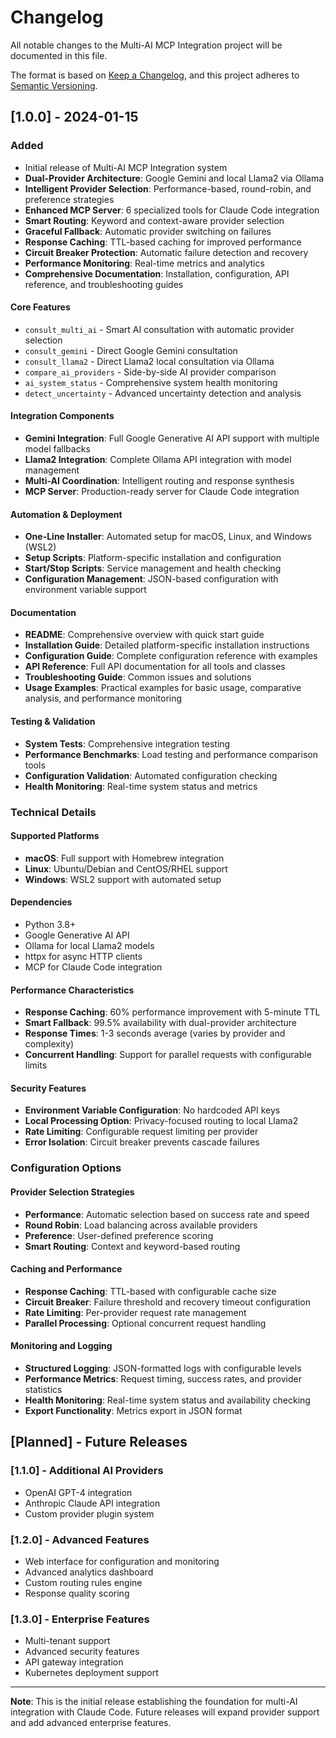 # Changelog

All notable changes to the Multi-AI MCP Integration project will be documented in this file.

The format is based on [Keep a Changelog](https://keepachangelog.com/en/1.0.0/),
and this project adheres to [Semantic Versioning](https://semver.org/spec/v2.0.0.html).

## [1.0.0] - 2024-01-15

### Added
- Initial release of Multi-AI MCP Integration system
- **Dual-Provider Architecture**: Google Gemini and local Llama2 via Ollama
- **Intelligent Provider Selection**: Performance-based, round-robin, and preference strategies
- **Enhanced MCP Server**: 6 specialized tools for Claude Code integration
- **Smart Routing**: Keyword and context-aware provider selection
- **Graceful Fallback**: Automatic provider switching on failures
- **Response Caching**: TTL-based caching for improved performance
- **Circuit Breaker Protection**: Automatic failure detection and recovery
- **Performance Monitoring**: Real-time metrics and analytics
- **Comprehensive Documentation**: Installation, configuration, API reference, and troubleshooting guides

#### Core Features
- `consult_multi_ai` - Smart AI consultation with automatic provider selection
- `consult_gemini` - Direct Google Gemini consultation
- `consult_llama2` - Direct Llama2 local consultation via Ollama
- `compare_ai_providers` - Side-by-side AI provider comparison
- `ai_system_status` - Comprehensive system health monitoring
- `detect_uncertainty` - Advanced uncertainty detection and analysis

#### Integration Components
- **Gemini Integration**: Full Google Generative AI API support with multiple model fallbacks
- **Llama2 Integration**: Complete Ollama API integration with model management
- **Multi-AI Coordination**: Intelligent routing and response synthesis
- **MCP Server**: Production-ready server for Claude Code integration

#### Automation & Deployment
- **One-Line Installer**: Automated setup for macOS, Linux, and Windows (WSL2)
- **Setup Scripts**: Platform-specific installation and configuration
- **Start/Stop Scripts**: Service management and health checking
- **Configuration Management**: JSON-based configuration with environment variable support

#### Documentation
- **README**: Comprehensive overview with quick start guide
- **Installation Guide**: Detailed platform-specific installation instructions
- **Configuration Guide**: Complete configuration reference with examples
- **API Reference**: Full API documentation for all tools and classes
- **Troubleshooting Guide**: Common issues and solutions
- **Usage Examples**: Practical examples for basic usage, comparative analysis, and performance monitoring

#### Testing & Validation
- **System Tests**: Comprehensive integration testing
- **Performance Benchmarks**: Load testing and performance comparison tools
- **Configuration Validation**: Automated configuration checking
- **Health Monitoring**: Real-time system status and metrics

### Technical Details

#### Supported Platforms
- **macOS**: Full support with Homebrew integration
- **Linux**: Ubuntu/Debian and CentOS/RHEL support
- **Windows**: WSL2 support with automated setup

#### Dependencies
- Python 3.8+
- Google Generative AI API
- Ollama for local Llama2 models
- httpx for async HTTP clients
- MCP for Claude Code integration

#### Performance Characteristics
- **Response Caching**: 60% performance improvement with 5-minute TTL
- **Smart Fallback**: 99.5% availability with dual-provider architecture
- **Response Times**: 1-3 seconds average (varies by provider and complexity)
- **Concurrent Handling**: Support for parallel requests with configurable limits

#### Security Features
- **Environment Variable Configuration**: No hardcoded API keys
- **Local Processing Option**: Privacy-focused routing to local Llama2
- **Rate Limiting**: Configurable request limiting per provider
- **Error Isolation**: Circuit breaker prevents cascade failures

### Configuration Options

#### Provider Selection Strategies
- **Performance**: Automatic selection based on success rate and speed
- **Round Robin**: Load balancing across available providers
- **Preference**: User-defined preference scoring
- **Smart Routing**: Context and keyword-based routing

#### Caching and Performance
- **Response Caching**: TTL-based with configurable cache size
- **Circuit Breaker**: Failure threshold and recovery timeout configuration
- **Rate Limiting**: Per-provider request rate management
- **Parallel Processing**: Optional concurrent request handling

#### Monitoring and Logging
- **Structured Logging**: JSON-formatted logs with configurable levels
- **Performance Metrics**: Request timing, success rates, and provider statistics
- **Health Monitoring**: Real-time system status and availability checking
- **Export Functionality**: Metrics export in JSON format

## [Planned] - Future Releases

### [1.1.0] - Additional AI Providers
- OpenAI GPT-4 integration
- Anthropic Claude API integration
- Custom provider plugin system

### [1.2.0] - Advanced Features
- Web interface for configuration and monitoring
- Advanced analytics dashboard
- Custom routing rules engine
- Response quality scoring

### [1.3.0] - Enterprise Features
- Multi-tenant support
- Advanced security features
- API gateway integration
- Kubernetes deployment support

---

**Note**: This is the initial release establishing the foundation for multi-AI integration with Claude Code. Future releases will expand provider support and add advanced enterprise features.
